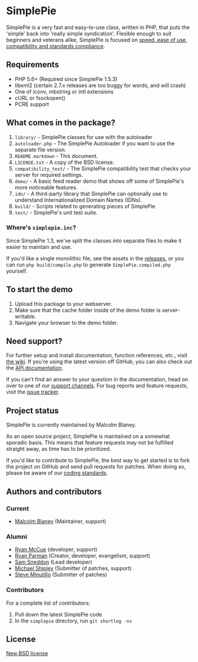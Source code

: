 SimplePie
=========

SimplePie is a very fast and easy-to-use class, written in PHP, that puts the
'simple' back into 'really simple syndication'.  Flexible enough to suit
beginners and veterans alike, SimplePie is focused on [speed, ease of use,
compatibility and standards compliance][what_is].

[what_is]: http://simplepie.org/wiki/faq/what_is_simplepie


Requirements
------------
* PHP 5.6+ (Required since SimplePie 1.5.3)
* libxml2 (certain 2.7.x releases are too buggy for words, and will crash)
* One of iconv, mbstring or intl extensions
* cURL or fsockopen()
* PCRE support


What comes in the package?
--------------------------
1. `library/` - SimplePie classes for use with the autoloader
2. `autoloader.php` - The SimplePie Autoloader if you want to use the separate
   file version.
3. `README.markdown` - This document.
4. `LICENSE.txt` - A copy of the BSD license.
5. `compatibility_test/` - The SimplePie compatibility test that checks your
   server for required settings.
6. `demo/` - A basic feed reader demo that shows off some of SimplePie's more
   noticeable features.
7. `idn/` - A third-party library that SimplePie can optionally use to
   understand Internationalized Domain Names (IDNs).
8. `build/` - Scripts related to generating pieces of SimplePie
9. `test/` - SimplePie's unit test suite.

### Where's `simplepie.inc`?
Since SimplePie 1.3, we've split the classes into separate files to make it easier
to maintain and use.

If you'd like a single monolithic file, see the assets in the
[releases](https://github.com/simplepie/simplepie/releases), or you can
run `php build/compile.php` to generate `SimplePie.compiled.php` yourself.

To start the demo
-----------------
1. Upload this package to your webserver.
2. Make sure that the cache folder inside of the demo folder is server-writable.
3. Navigate your browser to the demo folder.


Need support?
-------------
For further setup and install documentation, function references, etc., visit
[the wiki][wiki]. If you're using the latest version off GitHub, you can also
check out the [API documentation][].

If you can't find an answer to your question in the documentation, head on over
to one of our [support channels][]. For bug reports and feature requests, visit
the [issue tracker][].

[API documentation]: http://dev.simplepie.org/api/
[wiki]: http://simplepie.org/wiki/
[support channels]: http://simplepie.org/support/
[issue tracker]: http://github.com/simplepie/simplepie/issues


Project status
--------------
SimplePie is currently maintained by Malcolm Blaney.

As an open source project, SimplePie is maintained on a somewhat sporadic basis.
This means that feature requests may not be fulfilled straight away, as time has
to be prioritized.

If you'd like to contribute to SimplePie, the best way to get started is to fork
the project on GitHub and send pull requests for patches. When doing so, please
be aware of our [coding standards][].

[coding standards]: http://simplepie.org/wiki/misc/coding_standards


Authors and contributors
------------------------
### Current
* [Malcolm Blaney][] (Maintainer, support)

### Alumni
* [Ryan McCue][] (developer, support)
* [Ryan Parman][] (Creator, developer, evangelism, support)
* [Sam Sneddon][] (Lead developer)
* [Michael Shipley][] (Submitter of patches, support)
* [Steve Minutillo][] (Submitter of patches)

[Malcolm Blaney]: https://mblaney.xyz
[Ryan McCue]: http://ryanmccue.info
[Ryan Parman]: http://ryanparman.com
[Sam Sneddon]: https://gsnedders.com
[Michael Shipley]: http://michaelpshipley.com
[Steve Minutillo]: http://minutillo.com/steve/


### Contributors
For a complete list of contributors:

1. Pull down the latest SimplePie code
2. In the `simplepie` directory, run `git shortlog -ns`


License
-------
[New BSD license](http://www.opensource.org/licenses/BSD-3-Clause)
